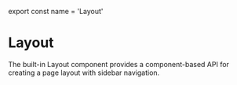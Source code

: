 
export const name = 'Layout'

# Layout

The built-in Layout component provides a component-based API for creating a page layout with sidebar navigation.
